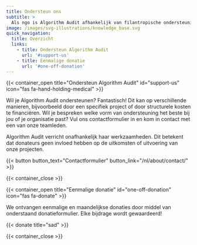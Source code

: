```yaml
---
title: Ondersteun ons
subtitle: >
  Als ngo is Algorithm Audit afhankelijk van filantropische ondersteuning, overheidssubsidies en projectwerk dat we zonder winstoogmerkt verrichten. Op deze pagina vind je meer informatie hoe je ons kunt ondersteunen.
image: /images/svg-illustrations/knowledge_base.svg
quick_navigation:
  title: Overzicht
  links:
    - title: Ondersteun Algorithm Audit
      url: '#support-us'  
    - title: Eenmalige donatie
      url: '#one-off-donation'
---
```




<!-- Introduction -->

{{< container_open title="Ondersteun Algorithm Audit" id="support-us" icon="fas fa-hand-holding-medical" >}}

Wil je Algorithm Audit ondersteunen? Fantastisch! Dit kan op verschillende manieren, bijvoorbeeld door een specifiek project of door structurele kosten te financiëren. Wil je bespreken welke vorm van ondersteuning het beste bij jou of je organisatie past? Vul ons contactformulier in en kom in contact met een van onze teamleden.

Algorithm Audit verricht onafhankelijk haar werkzaamheden. Dit betekent dat donateurs geen invloed hebben op de uitkomsten of uitvoering van onze projecten.

{{< button button_text="Contactformulier" button_link="/nl/about/contact/" >}}

{{< container_close >}}



<!-- One-time support -->

{{< container_open title="Eenmalige donatie" id="one-off-donation" icon="fas fa-donate" >}}

We ontvangen eenmalige en maandelijkse donaties door middel van onderstaand donatieformulier. Elke bijdrage wordt gewaardeerd!

{{< donate title="sad" >}}

{{< container_close >}}
